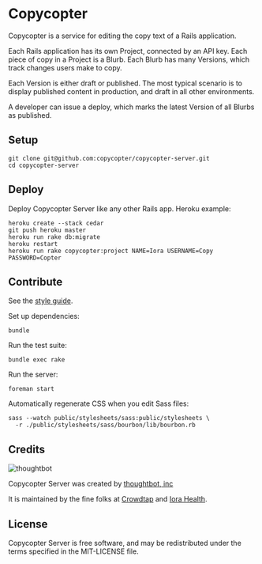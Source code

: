 Copycopter
==========

Copycopter is a service for editing the copy text of a Rails application.

Each Rails application has its own Project, connected by an API key.
Each piece of copy in a Project is a Blurb. Each Blurb has many Versions, which
track changes users make to copy.

Each Version is either draft or published. The most typical scenario is to
display published content in production, and draft in all other environments.

A developer can issue a deploy, which marks the latest Version of all Blurbs as
published.

Setup
-----

    git clone git@github.com:copycopter/copycopter-server.git
    cd copycopter-server

Deploy
------

Deploy Copycopter Server like any other Rails app. Heroku example:

    heroku create --stack cedar
    git push heroku master
    heroku run rake db:migrate
    heroku restart
    heroku run rake copycopter:project NAME=Iora USERNAME=Copy PASSWORD=Copter

Contribute
----------

See the [style guide](https://github.com/copycopter/style-guide).

Set up dependencies:

    bundle

Run the test suite:

    bundle exec rake

Run the server:

    foreman start

Automatically regenerate CSS when you edit Sass files:

    sass --watch public/stylesheets/sass:public/stylesheets \
      -r ./public/stylesheets/sass/bourbon/lib/bourbon.rb

Credits
-------

![thoughtbot](http://thoughtbot.com/images/tm/logo.png)

Copycopter Server was created by [thoughtbot, inc](http://thoughtbot.com)

It is maintained by the fine folks at [Crowdtap](http://crowdtap.com) and
[Iora Health](http://iorahealth.com).

License
-------

Copycopter Server is free software, and may be redistributed under the terms
specified in the MIT-LICENSE file.
